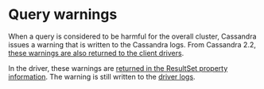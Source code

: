 # Query warnings

When a query is considered to be harmful for the overall cluster, Cassandra issues a warning that is written to the
Cassandra logs. From Cassandra 2.2, [these warnings are also returned to the client drivers][protocol-warnings].

In the driver, these warnings are [returned in the ResultSet property information][resultset-api]. The warning is still
written to the [driver logs](/#logging).

[resultset-api]: http://docs.datastax.com/en/drivers/nodejs/3.0/module-types-ResultSet.html#info
[protocol-warnings]: https://issues.apache.org/jira/browse/CASSANDRA-8930
